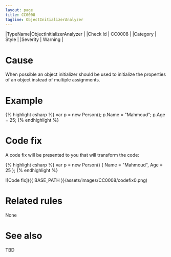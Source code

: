 ```yaml
---
layout: page
title: CC0008
tagline: ObjectInitializerAnalyzer
---
```


|TypeName|ObjectInitializerAnalyzer |
|Check Id | CC0008 |
|Category | Style |
|Severity | Warning |

# Cause

When possible an object initializer should be used to initialize the properties of an object instead of multiple assignments.

# Example

{% highlight csharp %}
var p = new Person();
p.Name = "Mahmoud";
p.Age = 25;
{% endhighlight %}

# Code fix

A code fix will be presented to you that will transform the code:

{% highlight csharp %}
var p = new Person()
{
    Name = "Mahmoud",
    Age = 25
};
{% endhighlight %}

![Code fix]({{ BASE_PATH }}/assets/images/CC0008/codefix0.png)

# Related rules

None

# See also

TBD
